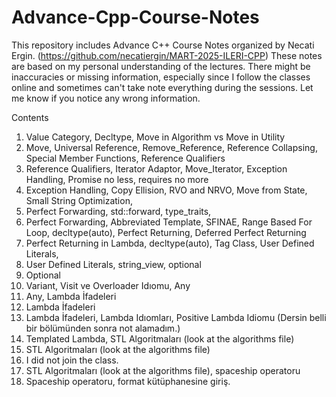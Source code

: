 # Advance-Cpp-Course-Notes
This repository includes Advance C++ Course Notes organized by Necati Ergin. (https://github.com/necatiergin/MART-2025-ILERI-CPP)
These notes are based on my personal understanding of the lectures.
There might be inaccuracies or missing information, especially since I follow the classes online and sometimes can't take note everything during the sessions.
Let me know if you notice any wrong information.

Contents
1. Value Category, Decltype, Move in Algorithm vs Move in Utility
2. Move, Universal Reference, Remove_Reference, Reference Collapsing, Special Member Functions, Reference Qualifiers
3. Reference Qualifiers, Iterator Adaptor, Move_Iterator, Exception Handling, Promise no less, requires no more
4. Exception Handling, Copy Ellision, RVO and NRVO, Move from State, Small String Optimization,
5. Perfect Forwarding, std::forward, type_traits,
6. Perfect Forwarding, Abbreviated Template, SFINAE, Range Based For Loop, decltype(auto), Perfect Returning, Deferred Perfect Returning
7. Perfect Returning in Lambda, decltype(auto), Tag Class, User Defined Literals,
8. User Defined Literals, string_view, optional
9. Optional
10. Variant, Visit ve Overloader Idıomu, Any
11. Any, Lambda İfadeleri
12. Lambda İfadeleri
13. Lambda İfadeleri, Lambda Idıomları, Positive Lambda Idiomu (Dersin belli bir bölümünden sonra not alamadım.)
14. Templated Lambda, STL Algoritmaları (look at the algorithms file)
15. STL Algoritmaları (look at the algorithms file)
16. I did not join the class.
17. STL Algoritmaları (look at the algorithms file), spaceship operatoru
18. Spaceship operatoru, format kütüphanesine giriş.
